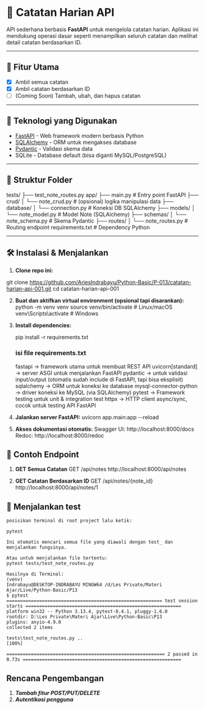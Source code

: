 # 📝 Catatan Harian API

API sederhana berbasis **FastAPI** untuk mengelola catatan harian. Aplikasi ini mendukung operasi dasar seperti menampilkan seluruh catatan dan melihat detail catatan berdasarkan ID.

---

## 🚀 Fitur Utama

- [x] Ambil semua catatan
- [x] Ambil catatan berdasarkan ID
- [ ] (Coming Soon) Tambah, ubah, dan hapus catatan

---

## 🧠 Teknologi yang Digunakan

- [FastAPI](https://fastapi.tiangolo.com/) - Web framework modern berbasis Python
- [SQLAlchemy](https://www.sqlalchemy.org/) - ORM untuk mengakses database
- [Pydantic](https://pydantic-docs.helpmanual.io/) - Validasi skema data
- SQLite - Database default (bisa diganti MySQL/PostgreSQL)

---

## 📁 Struktur Folder

tests/
├── test_note_routes.py
app/
├── main.py # Entry point FastAPI
├── crud/
│ └── note_crud.py # (opsional) logika manipulasi data
├── database/
│ └── connection.py # Koneksi DB SQLAlchemy
├── models/
│ └── note_model.py # Model Note (SQLAlchemy)
├── schemas/
│ └── note_schema.py # Skema Pydantic
├── routes/
│ └── note_routes.py # Routing endpoint
requirements.txt # Dependency Python

---

## 🛠️ Instalasi & Menjalankan

1. **Clone repo ini:**

git clone https://github.com/AriesIndrabayu/Python-Basic/P-013/catatan-harian-api-001.git
cd catatan-harian-api-001

2. **Buat dan aktifkan virtual environment (opsional tapi disarankan):**
   python -m venv venv
   source venv/bin/activate # Linux/macOS
   venv\Scripts\activate # Windows

3. **Install dependencies:**

   pip install -r requirements.txt

   ### isi file requirements.txt

   fastapi → framework utama untuk membuat REST API
   uvicorn[standard] → server ASGI untuk menjalankan FastAPI
   pydantic → untuk validasi input/output (otomatis sudah include di FastAPI, tapi bisa eksplisit)
   sqlalchemy → ORM untuk koneksi ke database
   mysql-connector-python → driver koneksi ke MySQL (via SQLAlchemy)
   pytest → Framework testing untuk unit & integration test
   httpx → HTTP client async/sync, cocok untuk testing API FastAPI

4. **Jalankan server FastAPI:**
   uvicorn app.main:app --reload

5. **Akses dokumentasi otomatis:**
   Swagger UI: http://localhost:8000/docs
   Redoc: http://localhost:8000/redoc

## 📌 Contoh Endpoint

1. **GET Semua Catatan**
   GET /api/notes
   http://localhost:8000/api/notes

2. **GET Catatan Berdasarkan ID**
   GET /api/notes/{note_id}
   http://localhost:8000/api/notes/1

## 📌 Menjalankan test

    posisikan terminal di root project lalu ketik:

    pytest

    Ini otomatis mencari semua file yang diawali dengan test_ dan menjalankan fungsinya.

    Atau untuk menjalankan file tertentu:
    pytest tests/test_note_routes.py

    Hasilnya di Terminal:
    (venv)
    Indrabayu@DESKTOP-INDRABAYU MINGW64 /d/Les Private/Materi Ajar/Live/Python-Basic/P13
    $ pytest
    ========================================================= test session starts =========================================================
    platform win32 -- Python 3.13.4, pytest-8.4.1, pluggy-1.6.0
    rootdir: D:\Les Private\Materi Ajar\Live\Python-Basic\P13
    plugins: anyio-4.9.0
    collected 2 items

    tests\test_note_routes.py ..                                                                                                     [100%]

    ========================================================== 2 passed in 0.73s ==========================================================

## Rencana Pengembangan

1.  **_Tambah fitur POST/PUT/DELETE_**
2.  **_Autentikasi pengguna_**

